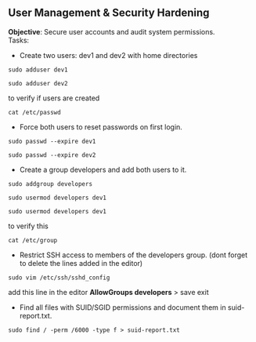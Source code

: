 
## User Management & Security Hardening  
**Objective**: Secure user accounts and audit system permissions.  
Tasks:

- Create two users: dev1 and dev2 with home directories

```
sudo adduser dev1
```

```
sudo adduser dev2
```

to verify if users are created
```
cat /etc/passwd
```

- Force both users to reset passwords on first login.

```
sudo passwd --expire dev1
```

```
sudo passwd --expire dev2
```


- Create a group developers and add both users to it.

```
sudo addgroup developers
```

```
sudo usermod developers dev1
```

```
sudo usermod developers dev1
```

to verify this
```
cat /etc/group
```


- Restrict SSH access to members of the developers group. (dont forget to delete the lines added in the editor)

```
sudo vim /etc/ssh/sshd_config
```

add this line in the editor **AllowGroups developers** > save exit


- Find all files with SUID/SGID permissions and document them in suid-report.txt.

```
sudo find / -perm /6000 -type f > suid-report.txt
```


